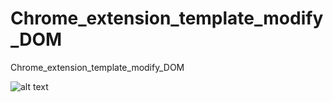 # Chrome_extension_template_modify_DOM
Chrome_extension_template_modify_DOM



![alt text](https://github.com/adegard/Chrome_extension_template_modify_DOM/blob/main/Screenshot.png?raw=true)
